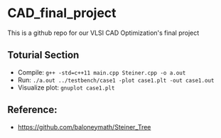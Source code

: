 # CAD_final_project

This is a github repo for our VLSI CAD Optimization's final project

## Toturial Section

- Compile:
  ` g++ -std=c++11 main.cpp Steiner.cpp -o a.out `
- Run:
  ` ./a.out ../testbench/case1 -plot case1.plt -out case1.out `
- Visualize plot:
  ` gnuplot case1.plt `

## Reference:

- https://github.com/baloneymath/Steiner_Tree
